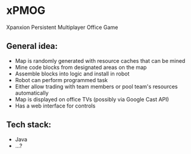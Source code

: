 # xPMOG
Xpanxion Persistent Multiplayer Office Game

## General idea:
* Map is randomly generated with resource caches that can be mined
* Mine code blocks from designated areas on the map
* Assemble blocks into logic and install in robot
* Robot can perform programmed task
* Either allow trading with team members or pool team's resources automatically
* Map is displayed on office TVs (possibly via Google Cast API)
* Has a web interface for controls

## Tech stack:
* Java
* ...?
